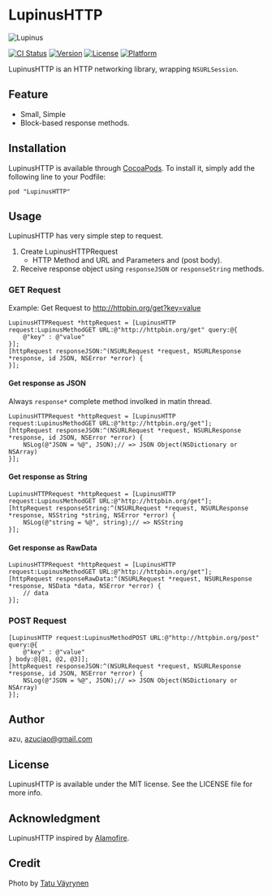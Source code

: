 # LupinusHTTP

![Lupinus](http://monosnap.com/image/pg8v9Wa1IkBbjB9jUioE0YABMe8C41.png)

[![CI Status](http://img.shields.io/travis/azu/LupinusHTTP.svg?style=flat)](https://travis-ci.org/azu/LupinusHTTP)
[![Version](https://img.shields.io/cocoapods/v/LupinusHTTP.svg?style=flat)](http://cocoadocs.org/docsets/LupinusHTTP)
[![License](https://img.shields.io/cocoapods/l/LupinusHTTP.svg?style=flat)](http://cocoadocs.org/docsets/LupinusHTTP)
[![Platform](https://img.shields.io/cocoapods/p/LupinusHTTP.svg?style=flat)](http://cocoadocs.org/docsets/LupinusHTTP)

LupinusHTTP is an HTTP networking library, wrapping `NSURLSession`.

## Feature

- Small, Simple
- Block-based response methods.

## Installation

LupinusHTTP is available through [CocoaPods](http://cocoapods.org). To install
it, simply add the following line to your Podfile:

    pod "LupinusHTTP"

## Usage

LupinusHTTP has very simple step to request.

1. Create LupinusHTTPRequest
    * HTTP Method and URL and Parameters and (post body).
2. Receive response object using `responseJSON` or `responseString` methods.


### GET Request

Example: Get Request to http://httpbin.org/get?key=value

```objc
LupinusHTTPRequest *httpRequest = [LupinusHTTP request:LupinusMethodGET URL:@"http://httpbin.org/get" query:@{
    @"key" : @"value"
}];
[httpRequest responseJSON:^(NSURLRequest *request, NSURLResponse *response, id JSON, NSError *error) {
}];

```

#### Get response as JSON

Always `response*` complete method involked in matin thread.

```objc
LupinusHTTPRequest *httpRequest = [LupinusHTTP request:LupinusMethodGET URL:@"http://httpbin.org/get"];
[httpRequest responseJSON:^(NSURLRequest *request, NSURLResponse *response, id JSON, NSError *error) {
    NSLog(@"JSON = %@", JSON);// => JSON Object(NSDictionary or NSArray)
}];
```

#### Get response as String

```objc
LupinusHTTPRequest *httpRequest = [LupinusHTTP request:LupinusMethodGET URL:@"http://httpbin.org/get"];
[httpRequest responseString:^(NSURLRequest *request, NSURLResponse *response, NSString *string, NSError *error) {
    NSLog(@"string = %@", string);// => NSString 
}];
```


#### Get response as RawData

```objc
LupinusHTTPRequest *httpRequest = [LupinusHTTP request:LupinusMethodGET URL:@"http://httpbin.org/get"];
[httpRequest responseRawData:^(NSURLRequest *request, NSURLResponse *response, NSData *data, NSError *error) {
    // data
}];
```

### POST Request

```objc
[LupinusHTTP request:LupinusMethodPOST URL:@"http://httpbin.org/post" query:@{
    @"key" : @"value"
} body:@[@1, @2, @3]];
[httpRequest responseJSON:^(NSURLRequest *request, NSURLResponse *response, id JSON, NSError *error) {
    NSLog(@"JSON = %@", JSON);// => JSON Object(NSDictionary or NSArray)
}];
```

## Author

azu, azuciao@gmail.com

## License

LupinusHTTP is available under the MIT license. See the LICENSE file for more info.

## Acknowledgment

LupinusHTTP inspired by [Alamofire](https://github.com/Alamofire/Alamofire "Alamofire").

## Credit

Photo by <a href="http://500px.com/photo/76029573" target="_blank">Tatu Väyrynen</a>